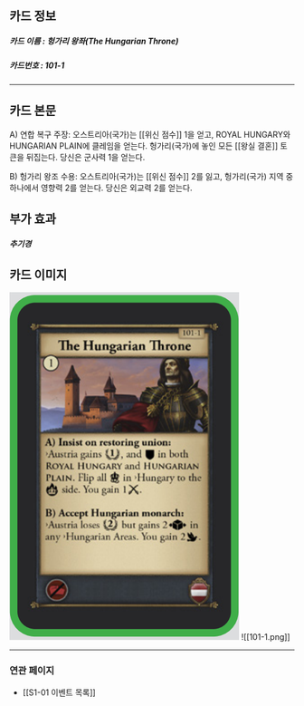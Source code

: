 ## 카드 정보
##### 카드 이름 : 헝가리 왕좌(The Hungarian Throne)
##### 카드번호  : 101-1
---
## 카드 본문

A) 연합 복구 주장: 오스트리아(국가)는 [[위신 점수]] 1을 얻고, ROYAL HUNGARY와 HUNGARIAN PLAIN에 클레임을 얻는다. 헝가리(국가)에 놓인 모든 [[왕실 결혼]] 토큰을 뒤집는다. 당신은 군사력 1을 얻는다.

B) 헝가리 왕조 수용: 오스트리아(국가)는 [[위신 점수]] 2를 잃고, 헝가리(국가) 지역 중 하나에서 영향력 2를 얻는다. 당신은 외교력 2를 얻는다.

## 부가 효과
##### 추기경 

## 카드 이미지
<img src="\Assets\101-1.png"/>
![[101-1.png]]

--- 

### 연관 페이지
- [[S1-01 이벤트 목록]]
